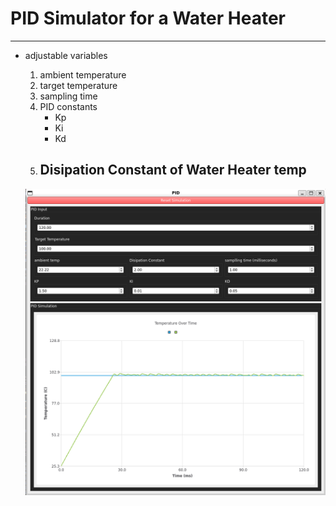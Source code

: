 # PID Simulator for a Water Heater 
----------------------------------
- adjustable variables
  1. ambient temperature
  2. target temperature
  3. sampling time
  4. PID constants
     - Kp
     - Ki
     - Kd
  5. Disipation Constant of Water Heater temp
     -----------


  ![alttext](https://github.com/cpw1203/PID_SIM/blob/main/PNG_OF_PID.png?raw=true)
